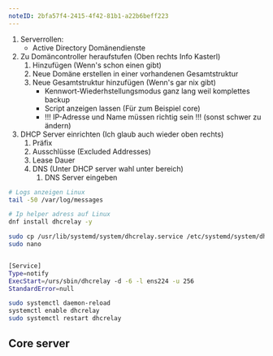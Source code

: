 ```yaml
---
noteID: 2bfa57f4-2415-4f42-81b1-a22b6beff223
---
```

1. Serverrollen:
	- Active Directory Domänendienste
2. Zu Domäncontroller heraufstufen (Oben rechts Info Kasterl)
	1. Hinzufügen (Wenn's schon einen gibt)
	2. Neue Domäne erstellen in einer vorhandenen Gesamtstruktur
	3. Neue Gesamtstruktur hinzufügen (Wenn's gar nix gibt)
		- Kennwort-Wiederhstellungsmodus ganz lang weil komplettes backup
		- Script anzeigen lassen (Für zum Beispiel core)
		- !!! IP-Adresse und Name müssen richtig sein !!! (sonst schwer zu ändern)
3. DHCP Server einrichten (Ich glaub auch wieder oben rechts)
	1. Präfix
	2. Ausschlüsse (Excluded Addresses)
	3. Lease Dauer
	4. DNS (Unter DHCP server wahl unter bereich)
		1. DNS Server eingeben

```bash
# Logs anzeigen Linux
tail -50 /var/log/messages

# Ip helper adress auf Linux
dnf install dhcrelay -y

sudo cp /usr/lib/systemd/system/dhcrelay.service /etc/systemd/system/dhcrelay.service
sudo nano 


[Service]
Type=notify
ExecStart=/urs/sbin/dhcrelay -d -6 -l ens224 -u 256
StandardError=null

sudo systemctl daemon-reload
systemctl enable dhcrelay
sudo systemctl restart dhcrelay
```

## Core server
```bash

```
